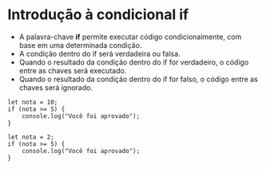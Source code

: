 # Introdução à condicional if

- A palavra-chave **if** permite executar código condicionalmente, com base em uma determinada condição.
- A condição dentro do if será verdadeira ou falsa.
- Quando o resultado da condição dentro do if for verdadeiro, o código entre as chaves será executado.
- Quando o resultado da condição dentro do if for falso, o código entre as chaves será ignorado.

```
let nota = 10;
if (nota >= 5) {
    console.log("Você foi aprovado");
}
```

```
let nota = 2;
if (nota >= 5) {
    console.log("Você foi aprovado");
}
```